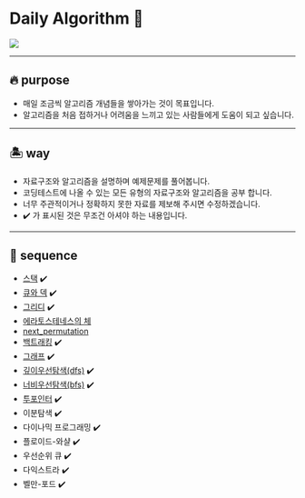 # Daily Algorithm 🧭

<img src="https://img.shields.io/badge/python-3776AB?style=flat-square&logo=python&logoColor=white"/></a>

-------------
## 🔥 purpose
* 매일 조금씩 알고리즘 개념들을 쌓아가는 것이 목표입니다.
* 알고리즘을 처음 접하거나 어려움을 느끼고 있는 사람들에게 도움이 되고 싶습니다.

-------------
## 🏝️ way
* 자료구조와 알고리즘을 설명하며 예제문제를 풀어봅니다.
* 코딩테스트에 나올 수 있는 모든 유형의 자료구조와 알고리즘을 공부 합니다.
* 너무 주관적이거나 정확하지 못한 자료를 제보해 주시면 수정하겠습니다.
* ✔️ 가 표시된 것은 무조건 아셔야 하는 내용입니다.
-------------
## 🐢 sequence
* [스택](https://github.com/sungmin-99/algorithm-practice/tree/master/daily%20algorithm/%EC%9E%90%EB%A3%8C%EA%B5%AC%EC%A1%B0_%EC%8A%A4%ED%83%9D(stack)) ✔️
* [큐와 덱](https://github.com/sungmin-99/algorithm-practice/tree/master/daily%20algorithm/%EC%9E%90%EB%A3%8C%EA%B5%AC%EC%A1%B0_%ED%81%90(queue)%2C%20%EB%8D%B1(deque)) ✔️
* [그리디](https://github.com/sungmin-99/algorithm-practice/tree/master/daily%20algorithm/%EC%95%8C%EA%B3%A0%EB%A6%AC%EC%A6%98_%EA%B7%B8%EB%A6%AC%EB%94%94(greedy)) ✔️
* [에라토스테네스의 체](https://github.com/sungmin-99/algorithm-practice/tree/master/daily%20algorithm/%EC%95%8C%EA%B3%A0%EB%A6%AC%EC%A6%98_%EC%97%90%EB%9D%BC%ED%86%A0%EC%8A%A4%ED%85%8C%EB%84%A4%EC%8A%A4%EC%9D%98%20%EC%B2%B4)
* [next_permutation](https://github.com/sungmin-99/algorithm-practice/tree/master/daily%20algorithm/%EC%95%8C%EA%B3%A0%EB%A6%AC%EC%A6%98_nextPermutation)
* [백트래킹](https://github.com/sungmin-99/algorithm-practice/tree/master/daily%20algorithm/%EC%95%8C%EA%B3%A0%EB%A6%AC%EC%A6%98_%EB%B0%B1%ED%8A%B8%EB%9E%98%ED%82%B9) ✔️
* [그래프](https://github.com/sungmin-99/algorithm-practice/tree/master/daily%20algorithm/%EC%9E%90%EB%A3%8C%EA%B5%AC%EC%A1%B0_%EA%B7%B8%EB%9E%98%ED%94%84(graph)) ✔️
* [깊이우선탐색(dfs)](https://github.com/sungmin-99/algorithm-practice/tree/master/daily%20algorithm/%EC%95%8C%EA%B3%A0%EB%A6%AC%EC%A6%98_%EA%B9%8A%EC%9D%B4%EC%9A%B0%EC%84%A0%ED%83%90%EC%83%89(dfs)) ✔️
* [너비우선탐색(bfs)](https://github.com/sungmin-99/algorithm-practice/tree/master/daily%20algorithm/%EC%95%8C%EA%B3%A0%EB%A6%AC%EC%A6%98_%EB%84%88%EB%B9%84%EC%9A%B0%EC%84%A0%ED%83%90%EC%83%89(bfs)) ✔️
* [투포인터](https://github.com/sungmin-99/algorithm-practice/tree/master/daily%20algorithm/%EC%95%8C%EA%B3%A0%EB%A6%AC%EC%A6%98_%ED%88%AC%ED%8F%AC%EC%9D%B8%ED%84%B0) ✔️
* 이분탐색 ✔️
* 다이나믹 프로그래밍 ✔️
* 플로이드-와샬 ✔️
* 우선순위 큐 ✔️
* 다익스트라 ✔️
* 벨만-포드 ✔️
